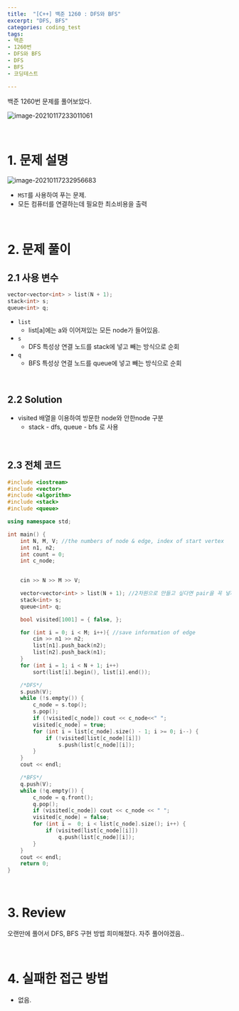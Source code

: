```yaml
---
title:  "[C++] 백준 1260 : DFS와 BFS"
excerpt: "DFS, BFS"
categories: coding_test
tags: 
- 백준
- 1260번
- DFS와 BFS
- DFS
- BFS
- 코딩테스트

---
```


백준 1260번 문제를 풀어보았다.

![image-20210117233011061](C:\Users\user\AppData\Roaming\Typora\typora-user-images\image-20210117233011061.png)

<br>

# 1. 문제 설명

![image-20210117232956683](C:\Users\user\AppData\Roaming\Typora\typora-user-images\image-20210117232956683.png)

+ `MST`를 사용하여 푸는 문제.
+ 모든 컴퓨터를 연결하는데 필요한 최소비용을 출력

<br>

# 2. 문제 풀이

## 2.1 사용 변수

```cpp
vector<vector<int> > list(N + 1);
stack<int> s;
queue<int> q;
```

+ `list`
  + list[a]에는 a와 이어져있는 모든 node가 들어있음.
+ `s`
  + DFS 특성상 연결 노드를 stack에 넣고 빼는 방식으로 순회
+ `q`
  + BFS 특성상 연결 노드를 queue에 넣고 빼는 방식으로 순회

<br>

## 2.2 Solution

+ visited 배열을 이용하여 방문한 node와 안한node 구분
  + stack - dfs, queue - bfs 로 사용



<br>

## 2.3 전체 코드

```cpp
#include <iostream>
#include <vector>
#include <algorithm>
#include <stack>
#include <queue>

using namespace std;

int main() {
	int N, M, V; //the numbers of node & edge, index of start vertex
	int n1, n2;
	int count = 0;
	int c_node;
	

	cin >> N >> M >> V;

	vector<vector<int> > list(N + 1); //2차원으로 만들고 싶다면 pair을 꼭 넣자
	stack<int> s;
	queue<int> q;

	bool visited[1001] = { false, };

	for (int i = 0; i < M; i++){ //save information of edge
		cin >> n1 >> n2;
		list[n1].push_back(n2);
		list[n2].push_back(n1);
	}
	for (int i = 1; i < N + 1; i++)
		sort(list[i].begin(), list[i].end());

	/*DFS*/
	s.push(V);
	while (!s.empty()) { 
		c_node = s.top();
		s.pop();
		if (!visited[c_node]) cout << c_node<<" ";
		visited[c_node] = true;
		for (int i = list[c_node].size() - 1; i >= 0; i--) {
			if (!visited[list[c_node][i]])
				s.push(list[c_node][i]);
		}
	}
	cout << endl;

	/*BFS*/
	q.push(V);
	while (!q.empty()) {
		c_node = q.front();
		q.pop();
		if (visited[c_node]) cout << c_node << " ";
		visited[c_node] = false;
		for (int i =  0; i < list[c_node].size(); i++) {
			if (visited[list[c_node][i]])
				q.push(list[c_node][i]);
		}
	}
	cout << endl;
	return 0;
}
```
<br>

# 3. Review

오랜만에 풀어서 DFS, BFS 구현 방법 희미해졌다. 자주 풀어야겠음..

<br>

# 4. 실패한 접근 방법

+ 없음.

